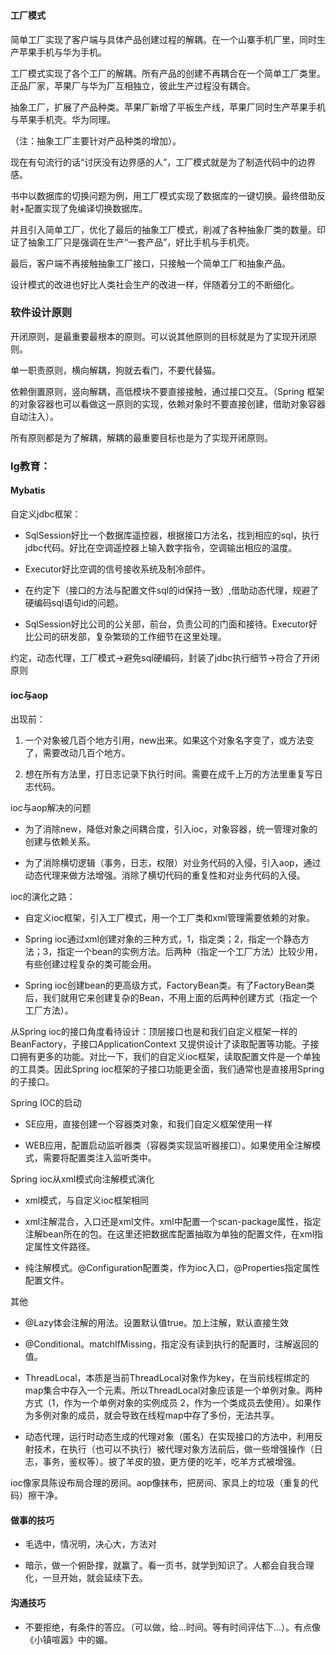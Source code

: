 ### 

#### 工厂模式

简单工厂实现了客户端与具体产品创建过程的解耦。在一个山寨手机厂里，同时生产苹果手机与华为手机。

工厂模式实现了各个工厂的解耦。所有产品的创建不再耦合在一个简单工厂类里。正品厂家，苹果厂与华为厂互相独立，彼此生产过程没有耦合。

抽象工厂，扩展了产品种类。苹果厂新增了平板生产线，苹果厂同时生产苹果手机与苹果手机壳。华为同理。

（注：抽象工厂主要针对产品种类的增加）。

现在有句流行的话“讨厌没有边界感的人”，工厂模式就是为了制造代码中的边界感。

书中以数据库的切换问题为例，用工厂模式实现了数据库的一键切换。最终借助反射+配置实现了免编译切换数据库。

并且引入简单工厂，优化了最后的抽象工厂模式，削减了各种抽象厂类的数量。印证了抽象工厂只是强调在生产“一套产品”，好比手机与手机壳。

最后，客户端不再接触抽象工厂接口，只接触一个简单工厂和抽象产品。

设计模式的改进也好比人类社会生产的改进一样，伴随着分工的不断细化。

### 软件设计原则

开闭原则，是最重要最根本的原则。可以说其他原则的目标就是为了实现开闭原则。

单一职责原则，横向解耦，狗就去看门，不要代替猫。

依赖倒置原则，竖向解耦，高低模块不要直接接触，通过接口交互。（Spring 框架的对象容器也可以看做这一原则的实现，依赖对象时不要直接创建，借助对象容器自动注入）。

所有原则都是为了解耦，解耦的最重要目标也是为了实现开闭原则。

### lg教育：

#### Mybatis

自定义jdbc框架：

- SqlSession好比一个数据库遥控器，根据接口方法名，找到相应的sql，执行jdbc代码。好比在空调遥控器上输入数字指令，空调输出相应的温度。

- Executor好比空调的信号接收系统及制冷部件。

- 在约定下（接口的方法与配置文件sql的id保持一致）,借助动态代理，规避了硬编码sql语句id的问题。

- SqlSession好比公司的公关部，前台，负责公司的门面和接待。Executor好比公司的研发部，复杂繁琐的工作细节在这里处理。

约定，动态代理，工厂模式->避免sql硬编码，封装了jdbc执行细节->符合了开闭原则

#### ioc与aop

出现前：

1. 一个对象被几百个地方引用，new出来。如果这个对象名字变了，或方法变了，需要改动几百个地方。

2. 想在所有方法里，打日志记录下执行时间。需要在成千上万的方法里重复写日志代码。

ioc与aop解决的问题

- 为了消除new，降低对象之间耦合度，引入ioc，对象容器，统一管理对象的创建与依赖关系。

- 为了消除横切逻辑（事务，日志，权限）对业务代码的入侵，引入aop，通过动态代理来做方法增强。消除了横切代码的重复性和对业务代码的入侵。

ioc的演化之路：

- 自定义ioc框架，引入工厂模式，用一个工厂类和xml管理需要依赖的对象。

- Spring ioc通过xml创建对象的三种方式，1，指定类；2，指定一个静态方法；3，指定一个bean的实例方法。后两种（指定一个工厂方法）比较少用，有些创建过程复杂的类可能会用。

- Spring ioc创建bean的更高级方式，FactoryBean类。有了FactoryBean类后，我们就用它来创建复杂的Bean，不用上面的后两种创建方式（指定一个工厂方法）。

从Spring ioc的接口角度看待设计：顶层接口也是和我们自定义框架一样的BeanFactory，子接口ApplicationContext 又提供设计了读取配置等功能。子接口拥有更多的功能。对比一下，我们的自定义ioc框架，读取配置文件是一个单独的工具类。因此Spring ioc框架的子接口功能更全面，我们通常也是直接用Spring的子接口。

Spring IOC的启动

- SE应用，直接创建一个容器类对象，和我们自定义框架使用一样

- WEB应用，配置启动监听器类（容器类实现监听器接口）。如果使用全注解模式，需要将配置类注入监听类中。

Spring ioc从xml模式向注解模式演化

- xml模式，与自定义ioc框架相同

- xml注解混合，入口还是xml文件。xml中配置一个scan-package属性，指定注解bean所在的包。在这里还把数据库配置抽取为单独的配置文件，在xml指定属性文件路径。

- 纯注解模式。@Configuration配置类，作为ioc入口，@Properties指定属性配置文件。

其他

- @Lazy体会注解的用法。设置默认值true。加上注解，默认直接生效

- @Conditional。matchIfMissing，指定没有读到执行的配置时，注解返回的值。

- ThreadLocal，本质是当前ThreadLocal对象作为key，在当前线程绑定的map集合中存入一个元素。所以ThreadLocal对象应该是一个单例对象。两种方式（1，作为一个单例对象的实例成员 2，作为一个类成员去使用）。如果作为多例对象的成员，就会导致在线程map中存了多份，无法共享。

- 动态代理，运行时动态生成的代理对象（匿名）在实现接口的方法中，利用反射技术，在执行（也可以不执行）被代理对象方法前后，做一些增强操作（日志，事务，鉴权等）。披了羊皮的狼，更方便的吃羊，吃羊方式被增强。

ioc像家具陈设布局合理的房间。aop像抹布，把房间、家具上的垃圾（重复的代码）擦干净。











#### 做事的技巧

- 毛选中，情况明，决心大，方法对

- 暗示，做一个俯卧撑，就赢了。看一页书，就学到知识了。人都会自我合理化，一旦开始，就会延续下去。

#### 沟通技巧

- 不要拒绝，有条件的答应。（可以做，给...时间。等有时间评估下...）。有点像《小镇喧嚣》中的媚。
